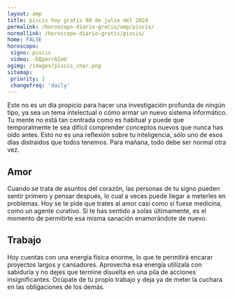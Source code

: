 ```yaml
---
layout: amp
title: piscis hoy gratis 08 de julio del 2024 
permalink: /horoscopo-diario-gratis/amp/piscis/
normallink: /horoscopo-diario-gratis/piscis/
home: FALSE
horoscopo:
 signo: piscis
 video: -DQpmrrAIeU
ogimg: /images/piscis_char.png
sitemap:
 priority: 1
 changefreq: 'daily'
---
```



Este no es un día propicio para hacer una investigación profunda de ningún tipo, ya sea un tema intelectual o cómo armar un nuevo sistema informático. Tu mente no está tan centrada como es habitual y puede que temporalmente te sea difícil comprender conceptos nuevos que nunca has oído antes. Esto no es una reflexión sobre tu inteligencia, sólo uno de esos días distraídos que todos tenemos. Para mañana, todo debe ser normal otra vez.

## Amor

Cuando se trata de asuntos del corazón, las personas de tu signo pueden sentir primero y pensar después, lo cual a veces puede llegar a meterles en problemas. Hoy se te pide que trates al amor casi como si fuese medicina, como un agente curativo. Si te has sentido a solas últimamente, es el momento de permitirte esa misma sanación enamorándote de nuevo.

## Trabajo

Hoy cuentas con una energía física enorme, lo que te permitirá encarar proyectos largos y cansadores. Aprovecha esa energía utilízala con sabiduría y no dejes que termine disuelta en una pila de acciones insignificantes. Ocúpate de tu propio trabajo y deja ya de meter la cuchara en las obligaciones de los demás.